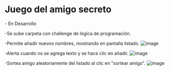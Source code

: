 <h1>Juego del amigo secreto</h1>
- En Desarrollo

-Se sube carpeta con challenge de lógica de programación.

-Permite añadir nuevos nombres, mostrando en pantalla listado.
![image](https://github.com/user-attachments/assets/ccc87271-9a49-4f41-b37f-338f5ee164fe)

-Alerta cuando no se agrega texto y se hace clic en añadir.
![image](https://github.com/user-attachments/assets/ca355eb2-cb4a-4ab2-b31c-e79de4a83671)

-Sortea amigo aleatoriamente del listado al clic en "sortear amigo".
![image](https://github.com/user-attachments/assets/3e9de6c6-b547-4b7d-99a7-243ef7497de3)
